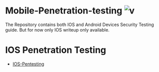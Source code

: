 # Mobile-Penetration-testing ![v](https://github.com/rootnvnj/Mobile-Penetration-testing/blob/master/IOS/img/1.svg)
The Repository contains both IOS and Android Devices Security Testing guide. But for now only IOS writeup only available.
 # IOS Penetration Testing
 - [IOS-Pentesting](https://github.com/thevillagehacker/Mobile-Penetration-testing/tree/master/IOS)
